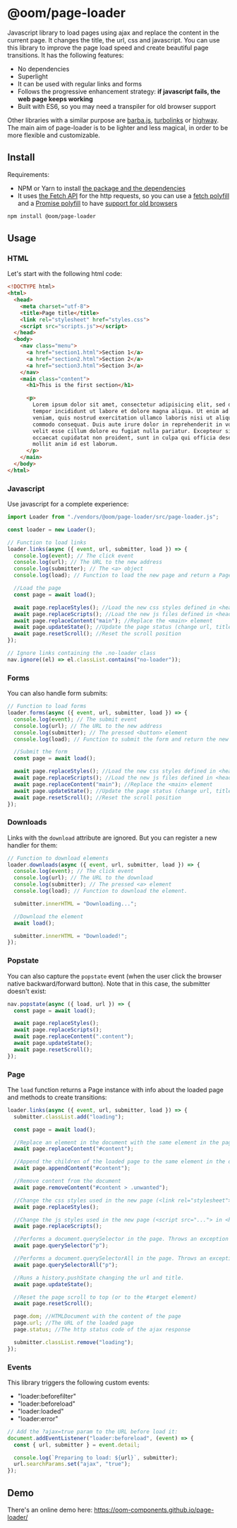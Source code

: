# @oom/page-loader

Javascript library to load pages using ajax and replace the content in the
current page. It changes the title, the url, css and javascript. You can use
this library to improve the page load speed and create beautiful page
transitions. It has the following features:

- No dependencies
- Superlight
- It can be used with regular links and forms
- Follows the progressive enhancement strategy: **if javascript fails, the web
  page keeps working**
- Built with ES6, so you may need a transpiler for old browser support

Other libraries with a similar purpose are
[barba.js](https://github.com/luruke/barba.js/),
[turbolinks](https://github.com/turbolinks/turbolinks) or
[highway](https://github.com/Dogstudio/highway). The main aim of page-loader is
to be lighter and less magical, in order to be more flexible and customizable.

## Install

Requirements:

- NPM or Yarn to install
  [the package and the dependencies](https://www.npmjs.com/@oom/page-loader)
- It uses
  [the Fetch API](https://developer.mozilla.org/en-US/docs/Web/API/Fetch_API)
  for the http requests, so you can use a
  [fetch polyfill](https://github.com/github/fetch) and a
  [Promise polyfill](https://github.com/taylorhakes/promise-polyfill) to have
  [support for old browsers](https://caniuse.com/#feat=fetch)

```sh
npm install @oom/page-loader
```

## Usage

### HTML

Let's start with the following html code:

```html
<!DOCTYPE html>
<html>
  <head>
    <meta charset="utf-8">
    <title>Page title</title>
    <link rel="stylesheet" href="styles.css">
    <script src="scripts.js"></script>
  </head>
  <body>
    <nav class="menu">
      <a href="section1.html">Section 1</a>
      <a href="section2.html">Section 2</a>
      <a href="section3.html">Section 3</a>
    </nav>
    <main class="content">
      <h1>This is the first section</h1>

      <p>
        Lorem ipsum dolor sit amet, consectetur adipisicing elit, sed do eiusmod
        tempor incididunt ut labore et dolore magna aliqua. Ut enim ad minim
        veniam, quis nostrud exercitation ullamco laboris nisi ut aliquip ex ea
        commodo consequat. Duis aute irure dolor in reprehenderit in voluptate
        velit esse cillum dolore eu fugiat nulla pariatur. Excepteur sint
        occaecat cupidatat non proident, sunt in culpa qui officia deserunt
        mollit anim id est laborum.
      </p>
    </main>
  </body>
</html>
```

### Javascript

Use javascript for a complete experience:

```js
import Loader from "./vendors/@oom/page-loader/src/page-loader.js";

const loader = new Loader();

// Function to load links
loader.links(async ({ event, url, submitter, load }) => {
  console.log(event); // The click event
  console.log(url); // The URL to the new address
  console.log(submitter); // The <a> object
  console.log(load); // Function to load the new page and return a Page instance

  //Load the page
  const page = await load();

  await page.replaceStyles(); //Load the new css styles defined in <head> not present currently
  await page.replaceScripts(); //Load the new js files defined in <head> not present currently
  await page.replaceContent("main"); //Replace the <main> element
  await page.updateState(); //Update the page status (change url, title etc)
  await page.resetScroll(); //Reset the scroll position
});

// Ignore links containing the .no-loader class
nav.ignore((el) => el.classList.contains("no-loader"));
```

### Forms

You can also handle form submits:

```js
// Function to load forms
loader.forms(async ({ event, url, submitter, load }) => {
  console.log(event); // The submit event
  console.log(url); // The URL to the new address
  console.log(submitter); // The pressed <button> element
  console.log(load); // Function to submit the form and return the new Page

  //Submit the form
  const page = await load();

  await page.replaceStyles(); //Load the new css styles defined in <head> not present currently
  await page.replaceScripts(); //Load the new js files defined in <head> not present currently
  await page.replaceContent("main"); //Replace the <main> element
  await page.updateState(); //Update the page status (change url, title etc)
  await page.resetScroll(); //Reset the scroll position
});
```

### Downloads

Links with the `download` attribute are ignored. But you can register a new
handler for them:

```js
// Function to download elements
loader.downloads(async ({ event, url, submitter, load }) => {
  console.log(event); // The click event
  console.log(url); // The URL to the download
  console.log(submitter); // The pressed <a> element
  console.log(load); // Function to download the element.

  submitter.innerHTML = "Downloading...";

  //Download the element
  await load();

  submitter.innerHTML = "Downloaded!";
});
```

### Popstate

You can also capture the `popstate` event (when the user click the browser
native backward/forward button). Note that in this case, the submitter doesn't
exist:

```js
nav.popstate(async ({ load, url }) => {
  const page = await load();

  await page.replaceStyles();
  await page.replaceScripts();
  await page.replaceContent(".content");
  await page.updateState();
  await page.resetScroll();
});
```

### Page

The `load` function returns a Page instance with info about the loaded page and
methods to create transitions:

```js
loader.links(async ({ event, url, submitter, load }) => {
  submitter.classList.add("loading");

  const page = await load();

  //Replace an element in the document with the same element in the page
  await page.replaceContent("#content");

  //Append the children of the loaded page to the same element in the document
  await page.appendContent("#content");

  //Remove content from the document
  await page.removeContent("#content > .unwanted");

  //Change the css styles used in the new page (<link rel="stylesheet"> in <head>).
  await page.replaceStyles();

  //Change the js styles used in the new page (<script src="..."> in <head>).
  await page.replaceScripts();

  //Performs a document.querySelector in the page. Throws an exception on empty result
  await page.querySelector("p");

  //Performs a document.querySelectorAll in the page. Throws an exception on empty result
  await page.querySelectorAll("p");

  //Runs a history.pushState changing the url and title.
  await page.updateState();

  //Reset the page scroll to top (or to the #target element)
  await page.resetScroll();

  page.dom; //HTMLDocument with the content of the page
  page.url; //The URL of the loaded page
  page.status; //The http status code of the ajax response

  submitter.classList.remove("loading");
});
```

### Events

This library triggers the following custom events:

- "loader:beforefilter"
- "loader:beforeload"
- "loader:loaded"
- "loader:error"

```js
// Add the ?ajax=true param to the URL before load it:
document.addEventListener("loader:beforeload", (event) => {
  const { url, submitter } = event.detail;

  console.log(`Preparing to load: ${url}`, submitter);
  url.searchParams.set("ajax", "true");
});
```

## Demo

There's an online demo here: https://oom-components.github.io/page-loader/
